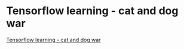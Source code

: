 # Tensorflow learning - cat and dog war
[Tensorflow learning - cat and dog war](https://aiwithcloud.com/2022/09/19/tensorflow_learning___cat_and_dog_war/)